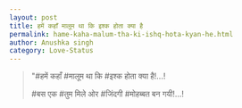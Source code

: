 ```yaml
---
layout: post
title: हमें कहाँ मालूम था कि इश्क होता क्या है
permalink: hame-kaha-malum-tha-ki-ishq-hota-kyan-he.html
author: Anushka singh
category: Love-Status
---
```

> "#हमें कहाँ #मालूम था कि #इश्क होता क्या है!...!
>
> #बस एक #तुम मिले ओर #जिंदगी #मोहब्बत बन गयी!...!

